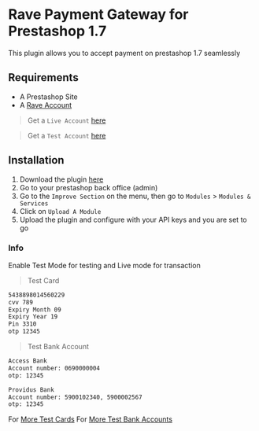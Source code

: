 # Rave Payment Gateway for Prestashop 1.7

This plugin allows you to accept payment on prestashop 1.7 seamlessly

## Requirements
- A Prestashop Site
- A [Rave Account](https://rave.flutterwave.com/)

> Get a `Live Account` [here](https://rave.flutterwave.com/)

> Get a `Test Account` [here](https://raveappv2.herokuapp.com/)
## Installation

1. Download the plugin [here](https://github.com/kingflamez/Rave-Payment-Gateway-for-Prestashop-1.7/releases/latest)
2. Go to your prestashop back office (admin)
3. Go to the `Improve Section` on the menu, then go to `Modules` > `Modules & Services`
4. Click on `Upload A Module`
5. Upload the plugin and configure with your API keys and you are set to go

### Info
Enable Test Mode for testing and Live mode for transaction

>Test Card

```bash
5438898014560229
cvv 789
Expiry Month 09
Expiry Year 19
Pin 3310
otp 12345
```

>Test Bank Account

```bash
Access Bank
Account number: 0690000004
otp: 12345
```

```bash
Providus Bank
Account number: 5900102340, 5900002567
otp: 12345
```

For [More Test Cards](https://flutterwavedevelopers.readme.io/docs/test-cards)
For [More Test Bank Accounts](https://flutterwavedevelopers.readme.io/docs/test-bank-accounts)